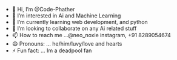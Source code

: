 - 👋 Hi, I’m @Code-Phather
- 👀 I’m interested in Ai and Machine Learning
- 🌱 I’m currently learning web development, and python
- 💞️ I’m looking to collaborate on any Ai related stuff
- 📫 How to reach me ...@neo_noxie instagram, +91 8289054674
- 😄 Pronouns: ... he/him/luvy/love and hearts
- ⚡ Fun fact: ... Im a deadpool fan

<!---
Code-Phather/Code-Phather is a ✨ special ✨ repository because its `README.md` (this file) appears on your GitHub profile.
You can click the Preview link to take a look at your changes.
--->

